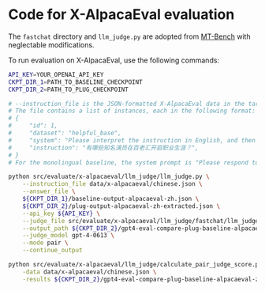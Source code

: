 # Code for X-AlpacaEval evaluation

The `fastchat` directory and `llm_judge.py` are adopted from [MT-Bench](https://github.com/lm-sys/FastChat) with neglectable modifications.

To run evaluation on X-AlpacaEval, use the following commands:

```bash
API_KEY=YOUR_OPENAI_API_KEY
CKPT_DIR_1=PATH_TO_BASELINE_CHECKPOINT
CKPT_DIR_2=PATH_TO_PLUG_CHECKPOINT

# --instruction_file is the JSON-formatted X-AlpacaEval data in the target language
# The file contains a list of instances, each in the following format:
# {
#     "id": 1,
#     "dataset": "helpful_base",
#     "system": "Please interpret the instruction in English, and then respond both in English and in Chinese.",
#     "instruction": "有哪些知名演员在百老汇开启职业生涯？",
# }
# For the monolingual baseline, the system prompt is "Please respond to the following user message in Chinese."

python src/evaluate/x-alpacaeval/llm_judge/llm_judge.py \
    --instruction_file data/x-alpacaeval/chinese.json \
    --answer_file \
    ${CKPT_DIR_1}/baseline-output-alpacaeval-zh.json \
    ${CKPT_DIR_2}/plug-output-alpacaeval-zh-extracted.json \
    --api_key ${API_KEY} \
    --judge_file src/evaluate/x-alpacaeval/llm_judge/fastchat/llm_judge/data/judge_prompts_focus_language.jsonl \
    --output_path ${CKPT_DIR_2}/gpt4-eval-compare-plug-baseline-alpacaeval-zh.json \
    --judge_model gpt-4-0613 \
    --mode pair \
    --continue_output

python src/evaluate/x-alpacaeval/llm_judge/calculate_pair_judge_score.py \
    -data data/x-alpacaeval/chinese.json \
    -results ${CKPT_DIR_2}/gpt4-eval-compare-plug-baseline-alpacaeval-zh.json
```
